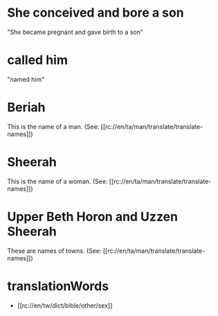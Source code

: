 # She conceived and bore a son

"She became pregnant and gave birth to a son"

# called him

"named him"

# Beriah

This is the name of a man. (See: [[rc://en/ta/man/translate/translate-names]])

# Sheerah

This is the name of a woman. (See: [[rc://en/ta/man/translate/translate-names]])

# Upper Beth Horon and Uzzen Sheerah

These are names of towns. (See: [[rc://en/ta/man/translate/translate-names]])

# translationWords

* [[rc://en/tw/dict/bible/other/sex]]